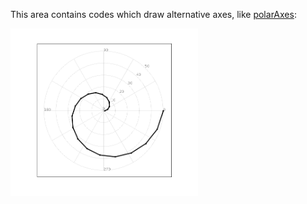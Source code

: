 This area contains codes which draw alternative axes, like <a href="polarAxes.jy">polarAxes</a>:

<img src='polarAxes.png' width="300px">
